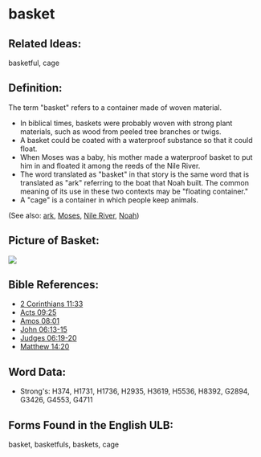# basket

## Related Ideas:

basketful, cage

## Definition:

The term "basket" refers to a container made of woven material.

* In biblical times, baskets were probably woven with strong plant materials, such as wood from peeled tree branches or twigs.
* A basket could be coated with a waterproof substance so that it could float.
* When Moses was a baby, his mother made a waterproof basket to put him in and floated it among the reeds of the Nile River.
* The word translated as "basket" in that story is the same word that is translated as "ark" referring to the boat that Noah built. The common meaning of its use in these two contexts may be "floating container."
* A "cage" is a container in which people keep animals.

(See also: [ark](../kt/ark.md), [Moses](../names/moses.md), [Nile River](../names/nileriver.md), [Noah](../names/noah.md))

## Picture of Basket:

<a href="https://content.bibletranslationtools.org/WycliffeAssociates/en_tw/raw/branch/master/PNGs/b/Basket.png"><img src="https://content.bibletranslationtools.org/WycliffeAssociates/en_tw/raw/branch/master/PNGs/b/Basket.png" ></a>

## Bible References:

* [2 Corinthians 11:33](rc://en/tn/help/2co/11/33)
* [Acts 09:25](rc://en/tn/help/act/09/25)
* [Amos 08:01](rc://en/tn/help/amo/08/01)
* [John 06:13-15](rc://en/tn/help/jhn/06/13)
* [Judges 06:19-20](rc://en/tn/help/jdg/06/19)
* [Matthew 14:20](rc://en/tn/help/mat/14/20)

## Word Data:

* Strong's: H374, H1731, H1736, H2935, H3619, H5536, H8392, G2894, G3426, G4553, G4711

## Forms Found in the English ULB:

basket, basketfuls, baskets, cage

